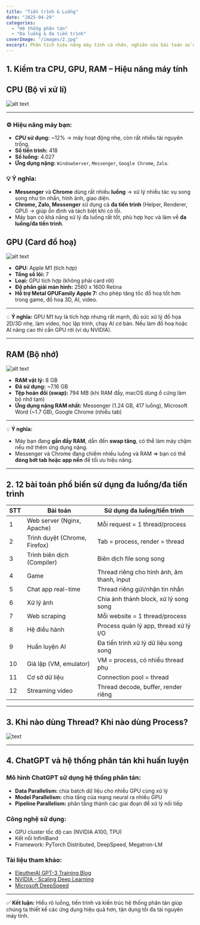 ```yaml
---
title: "Tiến trình & Luồng"
date: "2025-04-29"
categories:
  - "Hệ thống phân tán"
  - "Đa luồng & đa tiến trình"
coverImage: "/images/2.jpg"
excerpt: Phân tích hiệu năng máy tính cá nhân, nghiên cứu bài toán sử dụng đa luồng, tiến trình và hệ thống phân tán.
---
```


## 1. Kiểm tra CPU, GPU, RAM – Hiệu năng máy tính
## CPU (Bộ vi xử lí)
![alt text](</images/Ảnh chụp Màn hình 2025-05-06 lúc 17.50.32.png>)

---

### ⚙️ Hiệu năng máy bạn:

* **CPU sử dụng:** \~12% → máy hoạt động nhẹ, còn rất nhiều tài nguyên trống.
* **Số tiến trình:** 418
* **Số luồng:** 4.027
* **Ứng dụng nặng:**  `WindowServer`, `Messenger`, `Google Chrome`, `Zalo`.

### 💡 Ý nghĩa:

* **Messenger** và **Chrome** dùng rất nhiều **luồng** → xử lý nhiều tác vụ song song như tin nhắn, hình ảnh, giao diện.
* **Chrome, Zalo, Messenger** sử dụng cả **đa tiến trình** (Helper, Renderer, GPU) → giúp ổn định và tách biệt khi có lỗi.
* Máy bạn có khả năng xử lý đa luồng rất tốt, phù hợp học và làm về **đa luồng/đa tiến trình**.

## GPU (Card đồ hoạ)
![alt text](</images/Ảnh chụp Màn hình 2025-05-06 lúc 18.14.24.png>)
* **GPU:** Apple M1 (tích hợp)
* **Tổng số lõi:** 7
* **Loại:** GPU tích hợp (không phải card rời)
* **Độ phân giải màn hình:** 2560 x 1600 Retina
* **Hỗ trợ Metal GPUFamily Apple 7:** cho phép tăng tốc đồ hoạ tốt hơn trong game, đồ hoạ 3D, AI, video.

---

💡 **Ý nghĩa:**
GPU M1 tuy là tích hợp nhưng rất mạnh, đủ sức xử lý đồ họa 2D/3D nhẹ, làm video, học lập trình, chạy AI cơ bản. Nếu làm đồ hoạ hoặc AI nâng cao thì cần GPU rời (ví dụ NVIDIA).



---
## RAM (Bộ nhớ)
![alt text](</images/Ảnh chụp Màn hình 2025-05-06 lúc 18.12.58.png>)
* **RAM vật lý:** 8 GB
* **Đã sử dụng:** \~7.16 GB
* **Tệp hoán đổi (swap):** 794 MB (khi RAM đầy, macOS dùng ổ cứng làm bộ nhớ tạm)
* **Ứng dụng nặng RAM nhất:** Messenger (1.24 GB, 417 luồng), Microsoft Word (\~1.7 GB), Google Chrome (nhiều tab)

---

💡 **Ý nghĩa:**

* Máy bạn đang **gần đầy RAM**, dẫn đến **swap tăng**, có thể làm máy chậm nếu mở thêm ứng dụng nặng.
* Messenger và Chrome đang chiếm nhiều luồng và RAM => bạn có thể **đóng bớt tab hoặc app nền** để tối ưu hiệu năng.
---

## 2. 12 bài toán phổ biến sử dụng đa luồng/đa tiến trình

| STT | Bài toán                              | Sử dụng đa luồng/tiến trình                         |
|-----|----------------------------------------|----------------------------------------------------|
| 1   | Web server (Nginx, Apache)            | Mỗi request = 1 thread/process                     |
| 2   | Trình duyệt (Chrome, Firefox)         | Tab = process, render = thread                    |
| 3   | Trình biên dịch (Compiler)            | Biên dịch file song song                          |
| 4   | Game                                  | Thread riêng cho hình ảnh, âm thanh, input        |
| 5   | Chat app real-time                    | Thread riêng gửi/nhận tin nhắn                    |
| 6   | Xử lý ảnh                              | Chia ảnh thành block, xử lý song song             |
| 7   | Web scraping                          | Mỗi website = 1 thread/process                    |
| 8   | Hệ điều hành                          | Process quản lý app, thread xử lý I/O             |
| 9   | Huấn luyện AI                         | Đa tiến trình xử lý dữ liệu song song             |
| 10  | Giả lập (VM, emulator)                | VM = process, có nhiều thread phụ                 |
| 11  | Cơ sở dữ liệu                         | Connection pool = thread                          |
| 12  | Streaming video                       | Thread decode, buffer, render riêng               |

---

## 3. Khi nào dùng Thread? Khi nào dùng Process?

![text](/images/tientrinh.jpg)

---

## 4. ChatGPT và hệ thống phân tán khi huấn luyện

### Mô hình ChatGPT sử dụng hệ thống phân tán:
- **Data Parallelism:** chia batch dữ liệu cho nhiều GPU cùng xử lý
- **Model Parallelism:** chia tầng của mạng neural ra nhiều GPU
- **Pipeline Parallelism:** phân tầng thành các giai đoạn để xử lý nối tiếp

### Công nghệ sử dụng:
- GPU cluster tốc độ cao (NVIDIA A100, TPU)
- Kết nối InfiniBand
- Framework: PyTorch Distributed, DeepSpeed, Megatron-LM

### Tài liệu tham khảo:
- [EleutherAI GPT-3 Training Blog](https://blog.eleuther.ai/gpt3-model-training/)
- [NVIDIA - Scaling Deep Learning](https://developer.nvidia.com/blog/large-language-model-training-gpu-clusters/)
- [Microsoft DeepSpeed](https://www.microsoft.com/en-us/research/project/deepspeed/)

---

✅ **Kết luận:** Hiểu rõ luồng, tiến trình và kiến trúc hệ thống phân tán giúp chúng ta thiết kế các ứng dụng hiệu quả hơn, tận dụng tối đa tài nguyên máy tính.

 